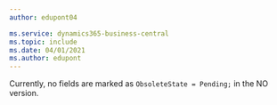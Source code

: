 ```yaml
---
author: edupont04

ms.service: dynamics365-business-central
ms.topic: include
ms.date: 04/01/2021
ms.author: edupont
---
```

Currently, no fields are marked as `ObsoleteState = Pending;` in the NO version.
